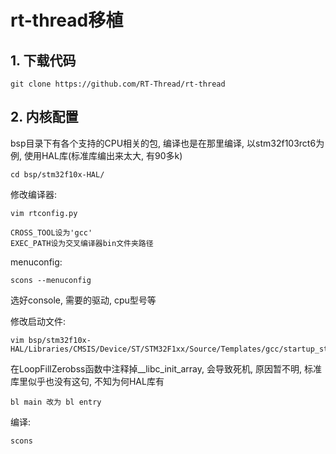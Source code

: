 # rt-thread移植

## 1. 下载代码

```
git clone https://github.com/RT-Thread/rt-thread
```

## 2. 内核配置

bsp目录下有各个支持的CPU相关的包, 编译也是在那里编译, 以stm32f103rct6为例, 使用HAL库(标准库编出来太大, 有90多k)

```
cd bsp/stm32f10x-HAL/
```

修改编译器:

```
vim rtconfig.py

CROSS_TOOL设为'gcc'
EXEC_PATH设为交叉编译器bin文件夹路径
```

menuconfig:

```
scons --menuconfig
```

选好console, 需要的驱动, cpu型号等

修改启动文件:

```
vim bsp/stm32f10x-HAL/Libraries/CMSIS/Device/ST/STM32F1xx/Source/Templates/gcc/startup_stm32f103xe.s
```

在LoopFillZerobss函数中注释掉__libc_init_array, 会导致死机, 原因暂不明, 标准库里似乎也没有这句, 不知为何HAL库有

```
bl main 改为 bl entry
```

编译:

```
scons
```

